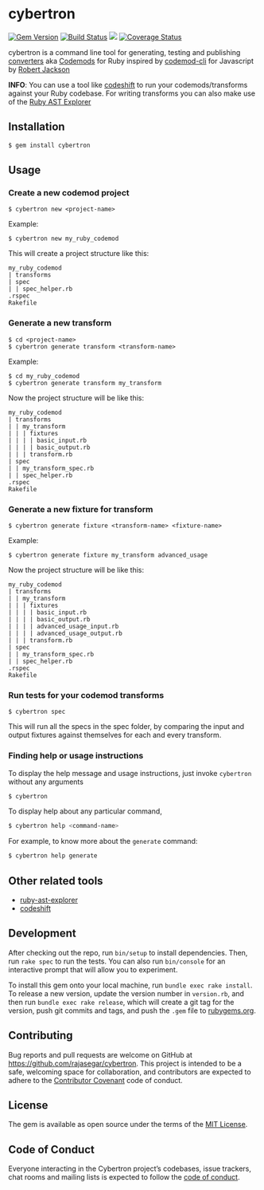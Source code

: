 # cybertron

[![Gem Version](https://badge.fury.io/rb/cybertron.svg)](https://badge.fury.io/rb/cybertron)
[![Build Status](https://travis-ci.org/rajasegar/cybertron.svg?branch=master)](https://travis-ci.org/rajasegar/cybertron) 
![](https://ruby-gem-downloads-badge.herokuapp.com/cybertron?type=total&style=plastic&color=brightgreen&total_label=)
[![Coverage Status](https://coveralls.io/repos/github/rajasegar/cybertron/badge.svg?branch=master)](https://coveralls.io/github/rajasegar/cybertron?branch=master)


cybertron is a command line tool for generating, testing and publishing 
[converters](https://github.com/rajasegar/awesome-ruby-ast#converters) aka 
[Codemods](https://github.com/facebook/codemod) for Ruby inspired by [codemod-cli](https://github.com/rwjblue/codemod-cli) for Javascript by [Robert Jackson](https://github.com/rwjblue)

**INFO**:
You can use a tool like [codeshift](https://github.com/rajasegar/codeshift) to run your codemods/transforms against your Ruby codebase.
For writing transforms you can also make use of the [Ruby AST Explorer](https://ruby-ast-explorer.herokuapp.com/)

## Installation

```sh
$ gem install cybertron
```

## Usage

### Create a new codemod project
```
$ cybertron new <project-name>
```
Example:

```
$ cybertron new my_ruby_codemod
```
This will create a project structure like this:
```
my_ruby_codemod
| transforms
| spec
| | spec_helper.rb
.rspec
Rakefile
```

### Generate a new transform
```
$ cd <project-name>
$ cybertron generate transform <transform-name>
```

Example:
```
$ cd my_ruby_codemod
$ cybertron generate transform my_transform
```

Now the project structure will be like this:
```
my_ruby_codemod
| transforms
| | my_transform
| | | fixtures
| | | | basic_input.rb
| | | | basic_output.rb
| | | transform.rb
| spec
| | my_transform_spec.rb
| | spec_helper.rb
.rspec
Rakefile
```
### Generate a new fixture for transform
```
$ cybertron generate fixture <transform-name> <fixture-name>
```
Example:

```
$ cybertron generate fixture my_transform advanced_usage
```

Now the project structure will be like this:
```
my_ruby_codemod
| transforms
| | my_transform
| | | fixtures
| | | | basic_input.rb
| | | | basic_output.rb
| | | | advanced_usage_input.rb
| | | | advanced_usage_output.rb
| | | transform.rb
| spec
| | my_transform_spec.rb
| | spec_helper.rb
.rspec
Rakefile
```
### Run tests for your codemod transforms
```
$ cybertron spec
```
This will run all the specs in the spec folder, by comparing the input and output
fixtures against themselves for each and every transform.

### Finding help or usage instructions
To display the help message and usage instructions, just invoke `cybertron` 
without any arguments

```sh
$ cybertron
```

To display help about any particular command,
```sh
$ cybertron help <command-name>
```

For example, to know more about the `generate` command:
```sh
$ cybertron help generate
```

## Other related tools
- [ruby-ast-explorer](https://github.com/rajasegar/ruby-ast-explorer)
- [codeshift](https://github.com/rajasegar/codeshift)

## Development

After checking out the repo, run `bin/setup` to install dependencies. Then, run `rake spec` to run the tests. You can also run `bin/console` for an interactive prompt that will allow you to experiment.

To install this gem onto your local machine, run `bundle exec rake install`. To release a new version, update the version number in `version.rb`, and then run `bundle exec rake release`, which will create a git tag for the version, push git commits and tags, and push the `.gem` file to [rubygems.org](https://rubygems.org).

## Contributing

Bug reports and pull requests are welcome on GitHub at https://github.com/rajasegar/cybertron. This project is intended to be a safe, welcoming space for collaboration, and contributors are expected to adhere to the [Contributor Covenant](http://contributor-covenant.org) code of conduct.

## License

The gem is available as open source under the terms of the [MIT License](https://opensource.org/licenses/MIT).

## Code of Conduct

Everyone interacting in the Cybertron project’s codebases, issue trackers, chat rooms and mailing lists is expected to follow the [code of conduct](https://github.com/[USERNAME]/cybertron/blob/master/CODE_OF_CONDUCT.md).
